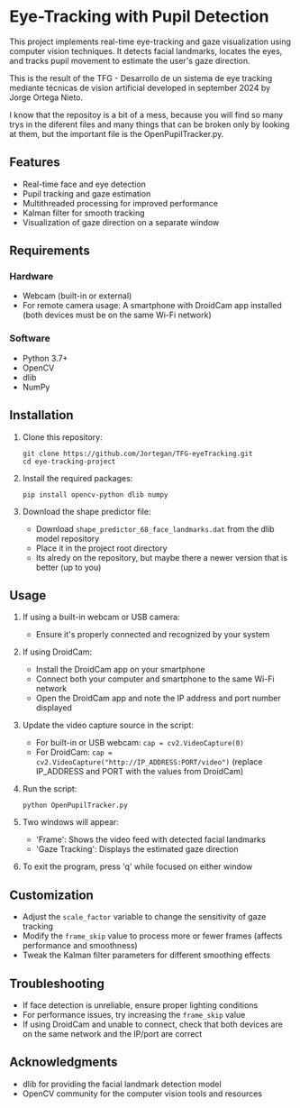 # Eye-Tracking with Pupil Detection

This project implements real-time eye-tracking and gaze visualization using computer vision techniques. It detects facial landmarks, locates the eyes, and tracks pupil movement to estimate the user's gaze direction.

This is the result of the TFG - Desarrollo de un sistema de eye tracking mediante técnicas de vision artificial developed in september 2024 by Jorge Ortega Nieto.

I know that the repositoy is a bit of a mess, because you will find so many trys in the diferent files and many things that can be broken only by looking at them, but the important file is the OpenPupilTracker.py.

## Features

- Real-time face and eye detection
- Pupil tracking and gaze estimation
- Multithreaded processing for improved performance
- Kalman filter for smooth tracking
- Visualization of gaze direction on a separate window

## Requirements

### Hardware

- Webcam (built-in or external)
- For remote camera usage: A smartphone with DroidCam app installed (both devices must be on the same Wi-Fi network)

### Software

- Python 3.7+
- OpenCV
- dlib
- NumPy

## Installation

1. Clone this repository:
   ```
   git clone https://github.com/Jortegan/TFG-eyeTracking.git
   cd eye-tracking-project
   ```

2. Install the required packages:
   ```
   pip install opencv-python dlib numpy
   ```

3. Download the shape predictor file:
   - Download `shape_predictor_68_face_landmarks.dat` from the dlib model repository
   - Place it in the project root directory
   - Its alredy on the repository, but maybe there a newer version that is better (up to you)

## Usage

1. If using a built-in webcam or USB camera:
   - Ensure it's properly connected and recognized by your system

2. If using DroidCam:
   - Install the DroidCam app on your smartphone
   - Connect both your computer and smartphone to the same Wi-Fi network
   - Open the DroidCam app and note the IP address and port number displayed

3. Update the video capture source in the script:
   - For built-in or USB webcam: `cap = cv2.VideoCapture(0)`
   - For DroidCam: `cap = cv2.VideoCapture("http://IP_ADDRESS:PORT/video")` (replace IP_ADDRESS and PORT with the values from DroidCam)

4. Run the script:
   ```
   python OpenPupilTracker.py
   ```

5. Two windows will appear:
   - 'Frame': Shows the video feed with detected facial landmarks
   - 'Gaze Tracking': Displays the estimated gaze direction

6. To exit the program, press 'q' while focused on either window

## Customization

- Adjust the `scale_factor` variable to change the sensitivity of gaze tracking
- Modify the `frame_skip` value to process more or fewer frames (affects performance and smoothness)
- Tweak the Kalman filter parameters for different smoothing effects

## Troubleshooting

- If face detection is unreliable, ensure proper lighting conditions
- For performance issues, try increasing the `frame_skip` value
- If using DroidCam and unable to connect, check that both devices are on the same network and the IP/port are correct

## Acknowledgments

- dlib for providing the facial landmark detection model
- OpenCV community for the computer vision tools and resources

